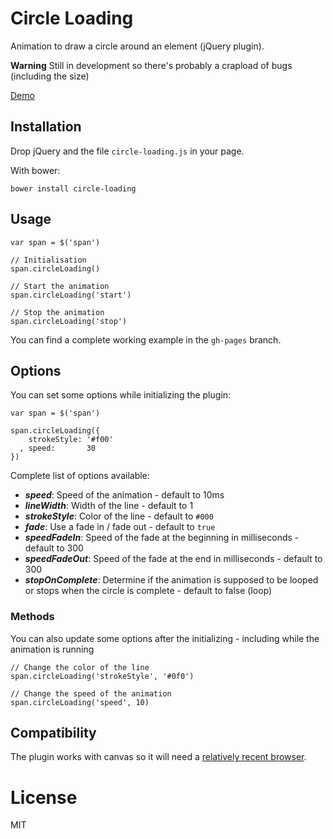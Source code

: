 # Circle Loading

Animation to draw a circle around an element (jQuery plugin).

**Warning** Still in development so there's probably a crapload of bugs (including the size)

[Demo](http://romainberger.github.io/circle-loading)

## Installation

Drop jQuery and the file `circle-loading.js` in your page.

With bower:

    bower install circle-loading

## Usage

    var span = $('span')

    // Initialisation
    span.circleLoading()

    // Start the animation
    span.circleLoading('start')

    // Stop the animation
    span.circleLoading('stop')

You can find a complete working example in the `gh-pages` branch.

## Options

You can set some options while initializing the plugin:

    var span = $('span')

    span.circleLoading({
        strokeStyle: '#f00'
      , speed:       30
    })

Complete list of options available:

* ***speed***: Speed of the animation - default to 10ms
* ***lineWidth***: Width of the line - default to 1
* ***strokeStyle***: Color of the line - default to `#000`
* ***fade***: Use a fade in / fade out - default to `true`
* ***speedFadeIn***: Speed of the fade at the beginning in milliseconds - default to 300
* ***speedFadeOut***: Speed of the fade at the end in milliseconds - default to 300
* ***stopOnComplete***: Determine if the animation is supposed to be looped or stops when the circle is complete - default to false (loop)


### Methods

You can also update some options after the initializing - including while the animation is running

    // Change the color of the line
    span.circleLoading('strokeStyle', '#0f0')

    // Change the speed of the animation
    span.circleLoading('speed', 10)

## Compatibility

The plugin works with canvas so it will need a [relatively recent browser](http://caniuse.com/#search=canvas).

# License

MIT
